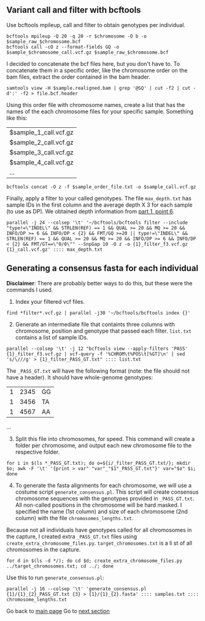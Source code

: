 ## Variant call and filter with bcftools

Use bcftools mpileup, call and filter to obtain genotypes per individual.

```
bcftools mpileup -Q 20 -q 20 -r $chromosome -O b -o $sample_raw_$chromosome.bcf
bcftools call -cO z --format-fields GQ -o $sample_$chromosome_call.vcf.gz $sample_raw_$chromosome.bcf
```

I decided to concatenate the bcf files here, but you don't have to. To concatenate them in a specific order, like the chromosome order on the bam files, extract the order contained in the bam header.

```
samtools view -H $sample.realigned.bam | grep '@SQ' | cut -f2 | cut -d':' -f2 > file.bcf.header
```

Using this order file with chromosome names, create a list that has the names of the each chromosome
files for your specific sample. Something like this:

| |
|------|
|$sample_1_call.vcf.gz|
|$sample_2_call.vcf.gz|
|$sample_3_call.vcf.gz|
|$sample_4_call.vcf.gz|
|...|

```
bcftools concat -O z -f $sample_order_file.txt -o $sample_call.vcf.gz
```

Finally, apply a filter to your called genotypes. The file `max_depth.txt` has sample IDs in the first column and the average depth X 3 for each sample (to use as DP). We obtained depth information from [part 1, point 6](https://github.com/evochange/hare-phylogenomics/blob/master/1.pseudoreferences_and_mapping/1.pseudoreferences_and_mapping.md#mapping-reads-to-pseudo-reference).

```
parallel -j 24 --colsep '\t' '~/bcftools/bcftools filter --include "type!=\"INDEL\" && STRLEN(REF) == 1 && QUAL >= 20 && MQ >= 20 && INFO/DP >= 6 && INFO/DP < {2} && FMT/GQ >=20 || type!=\"INDEL\" && STRLEN(REF) == 1 && QUAL >= 20 && MQ >= 20 && INFO/DP >= 6 && INFO/DP < {2} && FMT/GT==\"0/0\"" --SnpGap 10 -O z -o {1}_filter_f3.vcf.gz {1}_call.vcf.gz' :::: max_depth.txt
```

## Generating a consensus fasta for each individual

**Disclaimer**: There are probably better ways to do this, but these were the commands I used.

1. Index your filtered vcf files.

```
find *filter*.vcf.gz | parallel -j30 '~/bcftools/bcftools index {}'
```

2. Generate an intermediate file that containts three columns with chromosome, position and genotype that passed each filter. `list.txt` contains a list of sample IDs.

```
parallel --colsep '\t' -j 12 "bcftools view --apply-filters 'PASS' {1}_filter_f3.vcf.gz | vcf-query -f '%CHROM\t%POS\t[%GT]\n' | sed 's/\///g' > {1}_filter_PASS_GT.txt" :::: list.txt
```

The `_PASS_GT.txt` will have the following format (note: the file should not have a header). It should have whole-genome genotypes:

| | | |
| - | - | - |
| 1 | 2345 | GG |
| 1 | 3456 | TA |
| 1 | 4567 | AA |
... 

3. Split this file into chromosomes, for speed. This command will create a folder per chromosome, and output each new chromosome file to the respective folder.

```
for i in $(ls *_PASS_GT.txt); do o=${i/_filter_PASS_GT.txt/}; mkdir $o; awk -F '\t' '{print > var" "var"_"$1"_PASS_GT.txt"}' var="$o" $i; done
```

4. To generate the fasta alignments for each chromosome, we will use a costume script `generate_consensus.pl`. This script will create consensus chromosome sequences with the genotypes provided in `_PASS_GT.txt`. All non-called positions in the chromosome will be hard masked. I specified the name (1st column) and size of each chromosome (2nd column) with the file `chromosomes_lengths.txt`. 

Because not all individuals have genotypes called for all chromosomes in the capture, I created extra `_PASS_GT.txt` files using `create_extra_chromosome_files.py`. `target_chromosomes.txt` is a li st of all chromosomes in the capture.

```
for d in $(ls -d */); do cd $d; create_extra_chromosome_files.py ../target_chromosomes.txt; cd ../; done
```

Use this to run `generate_consensus.pl`:

```
parallel -j 16 --colsep '\t' 'generate_consensus.pl {1}/{1}_{2}_PASS_GT.txt {3} > {1}/{1}_{2}.fasta' :::: samples.txt :::: chromosome_lengths.txt
```

Go back to [main page](https://github.com/evochange/hare-phylogenomics#hare-phylogenomics)
Go to [next section](https://github.com/evochange/hare-phylogenomics/blob/master/3.species_tree_analysis/3.species_tree_analysis.md)